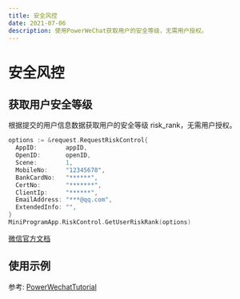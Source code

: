 ```yaml
---
title: 安全风控
date: 2021-07-06
description: 使用PowerWeChat获取用户的安全等级，无需用户授权。
---
```


# 安全风控

## 获取用户安全等级

根据提交的用户信息数据获取用户的安全等级 risk_rank，无需用户授权。

``` go
options := &request.RequestRiskControl{
  AppID:        appID,
  OpenID:       openID,
  Scene:        1,
  MobileNo:     "12345678",
  BankCardNo:   "******",
  CertNo:       "*******",
  ClientIp:     "******",
  EmailAddress: "***@qq.com",
  ExtendedInfo: "",
}
MiniProgramApp.RiskControl.GetUserRiskRank(options)
```

[微信官方文档](https://developers.weixin.qq.com/miniprogram/dev/api-backend/open-api/safety-control-capability/riskControl.getUserRiskRank.html)



## 使用示例

参考: [PowerWechatTutorial](https://github.com/ArtisanCloud/PowerWechatTutorial/blob/master/controllers/miniprogram/risk-control.go)

